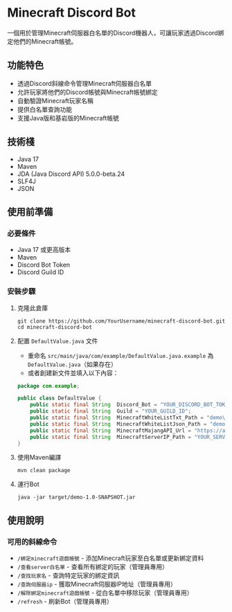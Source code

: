 # Minecraft Discord Bot

一個用於管理Minecraft伺服器白名單的Discord機器人，可讓玩家透過Discord綁定他們的Minecraft帳號。

## 功能特色

- 透過Discord斜線命令管理Minecraft伺服器白名單
- 允許玩家將他們的Discord帳號與Minecraft帳號綁定
- 自動驗證Minecraft玩家名稱
- 提供白名單查詢功能
- 支援Java版和基岩版的Minecraft帳號

## 技術棧

- Java 17
- Maven
- JDA (Java Discord API) 5.0.0-beta.24
- SLF4J
- JSON

## 使用前準備

### 必要條件

- Java 17 或更高版本
- Maven
- Discord Bot Token
- Discord Guild ID

### 安裝步驟

1. 克隆此倉庫
   ```
   git clone https://github.com/YourUsername/minecraft-discord-bot.git
   cd minecraft-discord-bot
   ```

2. 配置 `DefaultValue.java` 文件
   - 重命名 `src/main/java/com/example/DefaultValue.java.example` 為 `DefaultValue.java`（如果存在）
   - 或者創建新文件並填入以下內容：
   ```java
   package com.example;

   public class DefaultValue {
       public static final String  Discord_Bot = "YOUR_DISCORD_BOT_TOKEN";
       public static final String  Guild = "YOUR_GUILD_ID";
       public static final String  MinecraftWhiteListTxt_Path = "demo\\src\\main\\resource\\MinecraftWhiteList.txt";
       public static final String  MinecraftWhiteListJson_Path = "demo\\src\\main\\resource\\MinecraftWhiteList.json";
       public static final String  MinecraftMajangAPI_Url = "https://api.mojang.com/users/profiles/minecraft/";
       public static final String  MinecraftServerIP_Path = "YOUR_SERVER_IP";
   }
   ```

3. 使用Maven編譯
   ```
   mvn clean package
   ```

4. 運行Bot
   ```
   java -jar target/demo-1.0-SNAPSHOT.jar
   ```

## 使用說明

### 可用的斜線命令

- `/綁定minecraft遊戲帳號` - 添加Minecraft玩家至白名單或更新綁定資料
- `/查看server白名單` - 查看所有綁定的玩家（管理員專用）
- `/查找玩家名` - 查詢特定玩家的綁定資訊
- `/查詢伺服器ip` - 獲取Minecraft伺服器IP地址（管理員專用）
- `/解除綁定minecraft遊戲帳號` - 從白名單中移除玩家（管理員專用）
- `/refresh` - 刷新Bot（管理員專用）
